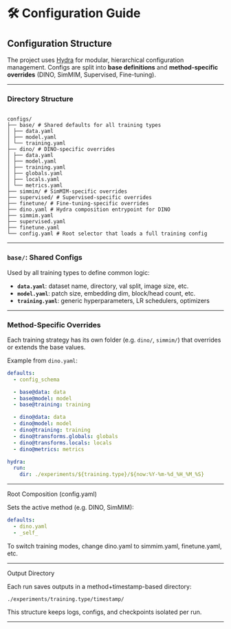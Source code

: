 # 🛠️ Configuration Guide

## Configuration Structure

The project uses [Hydra](https://hydra.cc/) for modular, hierarchical configuration management. Configs are split into **base definitions** and **method-specific overrides** (DINO, SimMIM, Supervised, Fine-tuning).

---

### Directory Structure

<pre><code class="language-text"> 
configs/
├── base/ # Shared defaults for all training types 
│ ├── data.yaml 
│ ├── model.yaml 
│ └── training.yaml 
├── dino/ # DINO-specific overrides 
│ ├── data.yaml 
│ ├── model.yaml 
│ ├── training.yaml 
│ ├── globals.yaml 
│ ├── locals.yaml 
│ └── metrics.yaml 
├── simmim/ # SimMIM-specific overrides 
├── supervised/ # Supervised-specific overrides 
├── finetune/ # Fine-tuning-specific overrides 
├── dino.yaml # Hydra composition entrypoint for DINO 
├── simmim.yaml 
├── supervised.yaml 
├── finetune.yaml 
└── config.yaml # Root selector that loads a full training config </code></pre>

---

### `base/`: Shared Configs

Used by all training types to define common logic:

- **`data.yaml`**: dataset name, directory, val split, image size, etc.
- **`model.yaml`**: patch size, embedding dim, block/head count, etc.
- **`training.yaml`**: generic hyperparameters, LR schedulers, optimizers

---

### Method-Specific Overrides

Each training strategy has its own folder (e.g. `dino/`, `simmim/`) that overrides or extends the base values.

Example from `dino.yaml`:

```yaml
defaults:
  - config_schema

  - base@data: data
  - base@model: model
  - base@training: training

  - dino@data: data
  - dino@model: model
  - dino@training: training
  - dino@transforms.globals: globals
  - dino@transforms.locals: locals
  - dino@metrics: metrics

hydra:
  run:
    dir: ./experiments/${training.type}/${now:%Y-%m-%d_%H_%M_%S}
```

---

Root Composition (config.yaml)

Sets the active method (e.g. DINO, SimMIM):

```yaml
defaults:
  - dino.yaml
  - _self_
```

To switch training modes, change dino.yaml to simmim.yaml, finetune.yaml, etc.

---

Output Directory

Each run saves outputs in a method+timestamp-based directory:

`./experiments/training.type/timestamp/`

This structure keeps logs, configs, and checkpoints isolated per run.

---